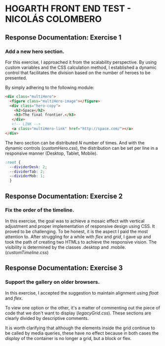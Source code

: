 # HOGARTH FRONT END TEST - NICOLÁS COLOMBERO


## Response Documentation: Exercise 1
### Add a new hero section.

For this exercise, I approached it from the scalability perspective. By using custom variables and the CSS calculation method, I established a dynamic control that facilitates the division based on the number of heroes to be presented.

By simply adhering to the following module:

```html
<div class="multiHero">
  <figure class="multiHero-image"></figure>
  <div class="hero-copy">
    <h2>Space</h2>
    <h3>The final frontier.</h3>
   </div>
   <!-- LINK -->
   <a class="multiHero-link" href="http://space.com/"></a>
</div>
```

The hero section can be distributed *N* number of times.
And with the dynamic controls (*customHero.css*), the distribution can be set per line in a responsive manner (Desktop, Tablet, Mobile).

```css
:root {
  --dividerDesk: 2;
  --dividerTab: 2;
  --dividerMob: 1;
  }
  ```




## Response Documentation: Exercise 2
### Fix the order of the timeline.

In this exercise, the goal was to achieve a mosaic effect with vertical adjustment and proper implementation of responsive design using CSS. It proved to be challenging. To be honest, it is the aspect I paid the most attention to. After struggling for a while with *flex* and *grid*, I gave up and took the path of creating two HTMLs to achieve the responsive vision. The visibility is determined by the classes .desktop and .mobile. (*customTimeline.css*)




## Response Documentation: Exercise 3
### Support the gallery on older browsers.

In this exercise, I accepted the suggestion to maintain alignment using *float* and *flex*.

To view one option or the other, it's a matter of commenting out the piece of code that we don't want to display (*legacyGrid.css*). These sections are clearly divided by descriptive comments.

It is worth clarifying that although the elements inside the grid continue to be called by media queries, these have no effect because in both cases the *display* of the container is no longer a grid, but a block or flex.
